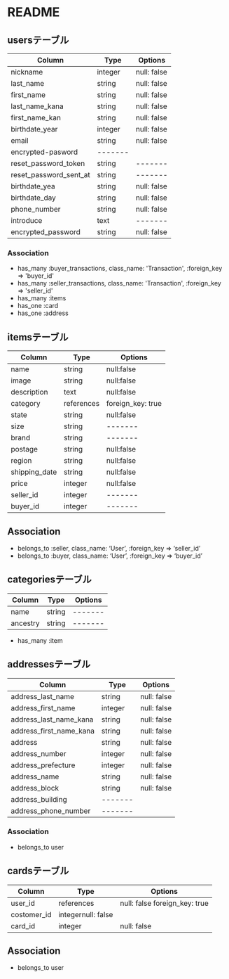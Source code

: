# README


## usersテーブル

|Column|Type|Options|
|------|----|-------|
|nickname|integer|null: false|
|last_name|string|null: false|
|first_name|string|null: false|
|last_name_kana|string|null: false|
|first_name_kan|string|null: false|
|birthdate_year|integer|null: false|
|email|string|null: false|
|encrypted-pasword|-------|
|reset_password_token|string|-------|
|reset_password_sent_at|string|-------|
|birthdate_yea|string|null: false|
|birthdate_day|string|null: false|
|phone_number|string|null: false|
|introduce|text|-------|
|encrypted_password|string|null: false|


### Association
- has_many :buyer_transactions, class_name: 'Transaction', :foreign_key => 'buyer_id'
- has_many :seller_transactions, class_name: 'Transaction', :foreign_key => 'seller_id'
- has_many :items
- has_one   :card
- has_one  :address

## itemsテーブル

|Column|Type|Options|
|------|----|-------|
|name|string|null:false|
|image|string|null:false|
|description|text|null:false|
|category|references|foreign_key: true|
|state|string|null:false|
|size|string|-------|
|brand|string|-------|
|postage|string|null:false|
|region|string|null:false|
|shipping_date|string|null:false|
|price|integer|null:false|
|seller_id|integer|-------|
|buyer_id|integer|-------|

## Association
- belongs_to :seller, class_name: ‘User’, :foreign_key => ‘seller_id’
- belongs_to :buyer, class_name: ‘User’, :foreign_key => ‘buyer_id’

## categoriesテーブル

|Column|Type|Options|
|------|----|-------|
|name|string|-------|
|ancestry|string|-------|

- has_many :item



## addressesテーブル

|Column|Type|Options|
|------|----|-------|
|address_last_name|string|null: false|
|address_first_name|integer|null: false|
|address_last_name_kana|string|null: false|
|address_first_name_kana|string|null: false|
|address|string|null: false|
|address_number|integer|null: false|
|address_prefecture|integer|null: false|
|address_name|string|null: false|
|address_block|string|null: false|
|address_building|-------|
|address_phone_number|-------|

### Association
- belongs_to user

## cardsテーブル

|Column|Type|Options|
|------|----|-------|
|user_id|references|null: false foreign_key: true|
|costomer_id|	integernull: false|
|card_id|integer|null: false|

## Association
- belongs_to user


